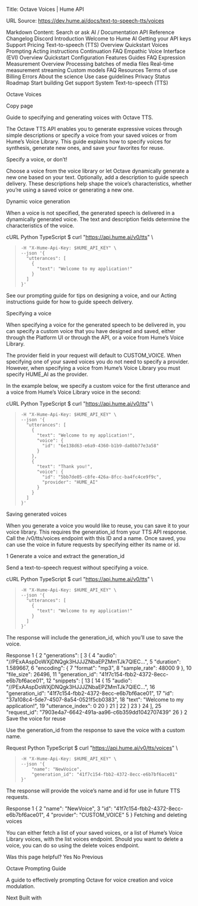 Title: Octave Voices | Hume API

URL Source: https://dev.hume.ai/docs/text-to-speech-tts/voices

Markdown Content:
Search or ask AI
/
Documentation
API Reference
Changelog
Discord
Introduction
Welcome to Hume AI
Getting your API keys
Support
Pricing
Text-to-speech (TTS)
Overview
Quickstart
Voices
Prompting
Acting instructions
Continuation
FAQ
Empathic Voice Interface (EVI)
Overview
Quickstart
Configuration
Features
Guides
FAQ
Expression Measurement
Overview
Processing batches of media files
Real-time measurement streaming
Custom models
FAQ
Resources
Terms of use
Billing
Errors
About the science
Use case guidelines
Privacy
Status
Roadmap
Start building
Get support
System
Text-to-speech (TTS)

Octave Voices

Copy page

Guide to specifying and generating voices with Octave TTS.

The Octave TTS API enables you to generate expressive voices through simple descriptions or specify a voice from your saved voices or from Hume’s Voice Library. This guide explains how to specify voices for synthesis, generate new ones, and save your favorites for reuse.

Specify a voice, or don’t!

Choose a voice from the voice library or let Octave dynamically generate a new one based on your text. Optionally, add a description to guide speech delivery. These descriptions help shape the voice’s characteristics, whether you’re using a saved voice or generating a new one.

Dynamic voice generation

When a voice is not specified, the generated speech is delivered in a dynamically generated voice. The text and description fields determine the characteristics of the voice.

cURL
Python
TypeScript
$	curl "https://api.hume.ai/v0/tts" \
>	  -H "X-Hume-Api-Key: $HUME_API_KEY" \
>	  --json '{
>	    "utterances": [
>	      {
>	        "text": "Welcome to my application!"
>	      }
>	    ]
>	  }'

See our prompting guide for tips on designing a voice, and our Acting instructions guide for how to guide speech delivery.

Specifying a voice

When specifying a voice for the generated speech to be delivered in, you can specify a custom voice that you have designed and saved, either through the Platform UI or through the API, or a voice from Hume’s Voice Library.

The provider field in your request will default to CUSTOM_VOICE. When specifying one of your saved voices you do not need to specify a provider. However, when specifying a voice from Hume’s Voice Library you must specify HUME_AI as the provider.

In the example below, we specify a custom voice for the first utterance and a voice from Hume’s Voice Library voice in the second:

cURL
Python
TypeScript
$	curl "https://api.hume.ai/v0/tts" \
>	  -H "X-Hume-Api-Key: $HUME_API_KEY" \
>	  --json '{
>	    "utterances": [
>	      {
>	        "text": "Welcome to my application!",
>	        "voice": {
>	          "id": "6e138d63-e6a9-4360-b1b9-da0bb77e3a58"
>	        }
>	      },
>	      {
>	        "text": "Thank you!",
>	        "voice": {
>	          "id": "5bb7de05-c8fe-426a-8fcc-ba4fc4ce9f9c",
>	          "provider": "HUME_AI"
>	        }
>	      }
>	    ]
>	  }'
Saving generated voices

When you generate a voice you would like to reuse, you can save it to your voice library. This requires the generation_id from your TTS API response. Call the /v0/tts/voices endpoint with this ID and a name. Once saved, you can use the voice in future requests by specifying either its name or id.

1
Generate a voice and extract the generation_id

Send a text-to-speech request without specifying a voice.

cURL
Python
TypeScript
$	curl "https://api.hume.ai/v0/tts" \
>	  -H "X-Hume-Api-Key: $HUME_API_KEY" \
>	  --json '{
>	    "utterances": [
>	      {
>	        "text": "Welcome to my application!"
>	      }
>	    ]
>	  }'

The response will include the generation_id, which you’ll use to save the voice.

Response
1	{
2	  "generations": [
3	    {
4	      "audio": "//PExAAspDoWXjDNQgk3HJJJZNbaEPZMmTJk7QIEC...",
5	      "duration": 1.589667,
6	      "encoding": {
7	        "format": "mp3",
8	        "sample_rate": 48000
9	      },
10	      "file_size": 26496,
11	      "generation_id": "41f7c154-fbb2-4372-8ecc-e6b7bf6ace01",
12	      "snippets": [
13	        [
14	          {
15	            "audio": "//PExAAspDoWXjDNQgk3HJJJZNbaEPZMmTJk7QIEC...",
16	            "generation_id": "41f7c154-fbb2-4372-8ecc-e6b7bf6ace01",
17	            "id": "37a108c4-5de7-4507-8a54-0521f5cb0383",
18	            "text": "Welcome to my application!",
19	            "utterance_index": 0
20	          }
21	        ]
22	      ]
23	    }
24	  ],
25	  "request_id": "7903e4a7-6642-491a-aa96-c6b359dd1042707439"
26	}
2
Save the voice for reuse

Use the generation_id from the response to save the voice with a custom name.

Request
Python
TypeScript
$	curl "https://api.hume.ai/v0/tts/voices" \
>	  -H "X-Hume-Api-Key: $HUME_API_KEY" \
>	  --json '{
>	      "name": "NewVoice",
>	      "generation_id": "41f7c154-fbb2-4372-8ecc-e6b7bf6ace01"
>	  }'

The response will provide the voice’s name and id for use in future TTS requests.

Response
1	{
2	  "name": "NewVoice",
3	  "id": "41f7c154-fbb2-4372-8ecc-e6b7bf6ace01",
4	  "provider": "CUSTOM_VOICE"
5	}
Fetching and deleting voices

You can either fetch a list of your saved voices, or a list of Hume’s Voice Library voices, with the list voices endpoint. Should you want to delete a voice, you can do so using the delete voices endpoint.

Was this page helpful?
Yes
No
Previous

Octave Prompting Guide

A guide to effectively prompting Octave for voice creation and voice modulation.

Next
Built with
